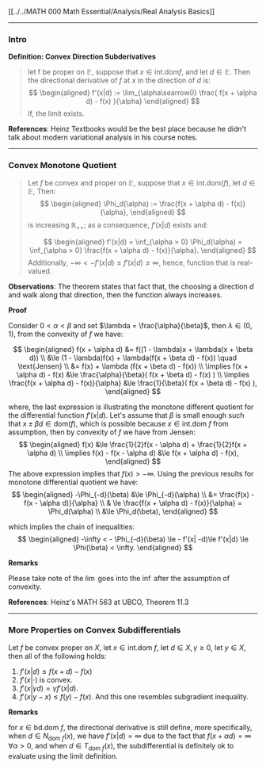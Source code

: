 [[../../MATH 000 Math Essential/Analysis/Real Analysis Basics]]


---
### **Intro**

**Definition: Convex Direction Subderivatives**

> let f be proper on $\mathbb E$, suppose that $x\in \text{int}.\text{dom}f$, and let $d\in \mathbb E$. Then the directional derivative of $f$ at $x$ in the direction of $d$ is: 
> $$
> \begin{aligned}
>     f'(x|d) := 
>     \lim_{\alpha\searrow0} \frac{
>         f(x + \alpha d) - f(x)
>     }{\alpha}
> \end{aligned}
> $$
> if, the limit exists. 

**References**: Heinz Textbooks would be the best place because he didn't talk about modern variational analysis in his course notes. 

---
### **Convex Monotone Quotient**

> Let $f$ be convex and proper on $\mathbb E$, suppose that $x\in \text{int.dom}(f)$, let $d\in \mathbb E$, Then: 
> $$
> \begin{aligned}
>     \Phi_d(\alpha) := 
>     \frac{f(x + \alpha d) - f(x)}{\alpha}, 
> \end{aligned}
> $$
> is increasing $\mathbb R_{++}$; as a consequence, $f'(x|d)$ exists and: 
> 
> $$
> \begin{aligned}
>     f'(x|d) = \inf_{\alpha > 0} \Phi_d(\alpha) = 
>     \inf_{\alpha > 0} \frac{f(x + \alpha d) - f(x)}{\alpha}. 
> \end{aligned}
> $$
> Additionally, $-\infty < -f'(x|d) \le f'(x|d)\le \infty$, hence, function that is real-valued. 

**Observations**: 
The theorem states that fact that, the choosing a direction $d$ and walk along that direction, then the function always increases. 

**Proof**

Consider $0 < \alpha < \beta$ and set $\lambda = \frac{\alpha}{\beta}$, then $\lambda \in (0, 1)$, from the convexity of $f$ we have: 

$$
\begin{aligned}
    f(x + \alpha d) &= f((1 - \lambda)x + \lambda(x + \beta d))
    \\
    &\le (1 - \lambda)f(x) + \lambda(f(x + \beta d) - f(x)) \quad \text{Jensen}
    \\
    &= f(x) + \lambda (f(x + \beta d) - f(x))
    \\
    \implies 
    f(x + \alpha d) - f(x) &\le 
    \frac{\alpha}{\beta}(
        f(x + \beta d) - f(x)
    )
    \\
    \implies
        \frac{f(x + \alpha d) - f(x)}{\alpha}
    &\le 
    \frac{1}{\beta}(
        f(x + \beta d) - f(x)
    ), 
\end{aligned}
$$

where, the last expression is illustrating the monotone different quotient for the differential function $f'(x|d)$. Let's assume that $\beta$ is small enough such that $x\pm \beta d\in \text{dom}(f)$, which is possible because $x\in \text{int.dom }f$ from assumption, then by convexity of $f$ we have from Jensen: 
$$
\begin{aligned}
    f(x) &\le \frac{1}{2}f(x - \alpha d) + \frac{1}{2}f(x + \alpha d)
    \\
    \implies f(x) - f(x - \alpha d) &\le f(x + \alpha d) - f(x), 
\end{aligned}
$$
The above expression implies that $f(x) > -\infty$.  Using the previous results for monotone differential quotient we have: 
$$
\begin{aligned}
    -\Phi_{-d}(\beta) &\le \Phi_{-d}(\alpha)
    \\
    &= \frac{f(x) - f(x - \alpha d)}{\alpha}
    \\
    & \le 
    \frac{f(x + \alpha d) - f(x)}{\alpha} = \Phi_d(\alpha)
    \\
    &\le \Phi_d(\beta), 
\end{aligned}
$$

which implies the chain of inequalities: 
$$
\begin{aligned}
    -\infty < - \Phi_{-d}(\beta) \le - f'(x| -d)\le f'(x|d) \le \Phi(\beta) < \infty. 
\end{aligned}
$$



**Remarks**

Please take note of the $\lim$ goes into the $\inf$ after the assumption of convexity. 

**References**: Heinz's MATH 563 at UBCO, Theorem 11.3


---
### **More Properties on Convex Subdifferentials**

Let $f$ be convex proper on $X$, let $x\in \text{int.dom }f$, let $d\in X, \gamma \ge 0$, let $y\in X$, then all of the following holds: 
1. $f'(x|d) \le f(x + d) - f(x)$
2. $f'(x| \cdot)$ is convex. 
3. $f'(x|\gamma d) = \gamma f'(x|d)$. 
4. $f'(x|y - x) \le f(y) - f(x)$. And this one resembles subgradient inequality. 

**Remarks**

for $x\in \text{bd.dom }f$, the directional derivative is still define, more specifically, when $d\in N_{\text{dom }f}(x)$, we have $f'(x|d) = \infty$ due to the fact that $f(x + \alpha d) = \infty \;\forall \alpha > 0$, and when $d \in T_{\text{dom }f}(x)$, the subdifferential is definitely ok to evaluate using the limit definition. 
